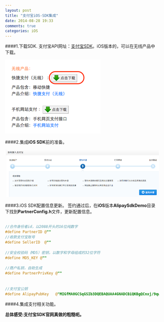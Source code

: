 ```yaml
---
layout: post
title: "支付宝iOS-SDK集成"
date: 2014-08-28 19:33
comments: true
categories: iOS
---
```


####1.下载SDK.
   支付宝API网址：[支付宝SDK](http://club.alipay.com/read-htm-tid-9976972.html)。iOS版本的，可以在无线产品中下载。

<!--more-->

![image](/images/post/2014-08-28-zhi-fu-bao-ios-sdk-ji-cheng/iOS_Android_API_download.png)

####2.集成**iOS SDK**前的准备。

![image](/images/post/2014-08-28-zhi-fu-bao-ios-sdk-ji-cheng/API_use.png)

####3.iOS SDK配置信息更新。
签约通过后，在**iOS**版本**AlipaySdkDemo**目录下找到**PartnerConfig.h**文件，更新配置信息。

``` objective-c

//合作身份者id，以2088开头的16位纯数字
#define PartnerID @""
//收款支付宝账号
#define SellerID  @""

//安全校验码（MD5）密钥，以数字和字母组成的32位字符
#define MD5_KEY @""

//商户私钥，自助生成
#define PartnerPrivKey @""


//支付宝公钥
#define AlipayPubKey   @"MIGfMA0GCSqGSIb3DQEBAQUAA4GNADCBiQKBgQCnxj/9qwVfgoUh/y2W89L6BkRAFljhNhgPdyPuBV64bfQNN1PjbCzkIM6qRdKBoLPXmKKMiFYnkd6rAoprih3/PrQEB/VsW8OoM8fxn67UDYuyBTqA23MML9q1+ilIZwBC2AQ2UBVOrFXfFl75p6/B5KsiNG9zpgmLCUYuLkxpLQIDAQAB"

```

####4.集成支付相关功能。

**总体感受:支付宝SDK官网真做的粗糙呃。**
